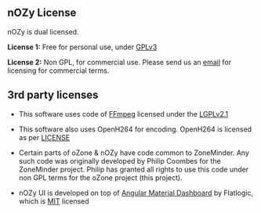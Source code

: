 nOZy License
--------------

nOZy is dual licensed. 

**License 1:** Free for personal use, under [GPLv3](http://www.gnu.org/licenses/gpl-3.0.en.html)

**License 2:** Non GPL, for commercial use. Please send us an <a href="mailto:hey@ozone.network">email</a> for licensing for commercial terms. 

3rd party licenses
-------------------
* This software uses code of <a href=http://ffmpeg.org>FFmpeg</a> licensed under the <a href=http://www.gnu.org/licenses/old-licenses/lgpl-2.1.html>LGPLv2.1</a> 
* This software also uses OpenH264 for encoding. OpenH264 is licensed as per [LICENSE](https://github.com/cisco/openh264/blob/master/LICENSE)

* Certain parts of oZone & nOZy have code common to ZoneMinder. Any such code was originally developed by Philip Coombes for the ZoneMinder project. Philip has granted all rights to use this code under non GPL terms for the oZone project (this project).

* nOZy UI is developed on top of [Angular Material Dashboard](https://github.com/flatlogic/angular-material-dashboard) by Flatlogic, which is [MIT](https://github.com/flatlogic/angular-material-dashboard/blob/master/LICENSE) licensed
